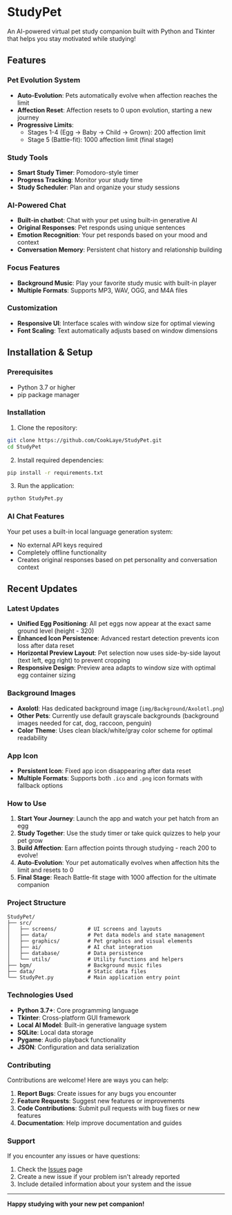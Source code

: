 # StudyPet

An AI-powered virtual pet study companion built with Python and Tkinter that helps you stay motivated while studying!

## Features

### Pet Evolution System
- **Auto-Evolution**: Pets automatically evolve when affection reaches the limit
- **Affection Reset**: Affection resets to 0 upon evolution, starting a new journey
- **Progressive Limits**: 
  - Stages 1-4 (Egg → Baby → Child → Grown): 200 affection limit
  - Stage 5 (Battle-fit): 1000 affection limit (final stage)

### Study Tools
- **Smart Study Timer**: Pomodoro-style timer
- **Progress Tracking**: Monitor your study time
- **Study Scheduler**: Plan and organize your study sessions

### AI-Powered Chat
- **Built-in chatbot**: Chat with your pet using built-in generative AI
- **Original Responses**: Pet responds using unique sentences
- **Emotion Recognition**: Your pet responds based on your mood and context
- **Conversation Memory**: Persistent chat history and relationship building

### Focus Features
- **Background Music**: Play your favorite study music with built-in player
- **Multiple Formats**: Supports MP3, WAV, OGG, and M4A files

### Customization
- **Responsive UI**: Interface scales with window size for optimal viewing
- **Font Scaling**: Text automatically adjusts based on window dimensions

## Installation & Setup

### Prerequisites
- Python 3.7 or higher
- pip package manager

### Installation
1. Clone the repository:
```bash
git clone https://github.com/CookLaye/StudyPet.git
cd StudyPet
```

2. Install required dependencies:
```bash
pip install -r requirements.txt
```

3. Run the application:
```bash
python StudyPet.py
```

### AI Chat Features
Your pet uses a built-in local language generation system:
- No external API keys required
- Completely offline functionality
- Creates original responses based on pet personality and conversation context

## Recent Updates

### Latest Updates
- **Unified Egg Positioning**: All pet eggs now appear at the exact same ground level (height - 320)
- **Enhanced Icon Persistence**: Advanced restart detection prevents icon loss after data reset
- **Horizontal Preview Layout**: Pet selection now uses side-by-side layout (text left, egg right) to prevent cropping
- **Responsive Design**: Preview area adapts to window size with optimal egg container sizing

### Background Images
- **Axolotl**: Has dedicated background image (`img/Background/Axolotl.png`)
- **Other Pets**: Currently use default grayscale backgrounds (background images needed for cat, dog, raccoon, penguin)
- **Color Theme**: Uses clean black/white/gray color scheme for optimal readability

### App Icon
- **Persistent Icon**: Fixed app icon disappearing after data reset
- **Multiple Formats**: Supports both `.ico` and `.png` icon formats with fallback options


### How to Use

1. **Start Your Journey**: Launch the app and watch your pet hatch from an egg
2. **Study Together**: Use the study timer or take quick quizzes to help your pet grow
3. **Build Affection**: Earn affection points through studying - reach 200 to evolve!
4. **Auto-Evolution**: Your pet automatically evolves when affection hits the limit and resets to 0
5. **Final Stage**: Reach Battle-fit stage with 1000 affection for the ultimate companion

### Project Structure

```
StudyPet/
├── src/
│   ├── screens/          # UI screens and layouts
│   ├── data/             # Pet data models and state management
│   ├── graphics/         # Pet graphics and visual elements
│   ├── ai/               # AI chat integration
│   ├── database/         # Data persistence
│   └── utils/            # Utility functions and helpers
├── bgm/                  # Background music files
├── data/                 # Static data files
└── StudyPet.py           # Main application entry point
```

### Technologies Used

- **Python 3.7+**: Core programming language
- **Tkinter**: Cross-platform GUI framework
- **Local AI Model**: Built-in generative language system
- **SQLite**: Local data storage
- **Pygame**: Audio playback functionality
- **JSON**: Configuration and data serialization

### Contributing

Contributions are welcome! Here are ways you can help:

1. **Report Bugs**: Create issues for any bugs you encounter
2. **Feature Requests**: Suggest new features or improvements
3. **Code Contributions**: Submit pull requests with bug fixes or new features
4. **Documentation**: Help improve documentation and guides

### Support 

If you encounter any issues or have questions:
1. Check the [Issues](https://github.com/CookLaye090/StudyPet/issues) page
2. Create a new issue if your problem isn't already reported
3. Include detailed information about your system and the issue

---

**Happy studying with your new pet companion!**
